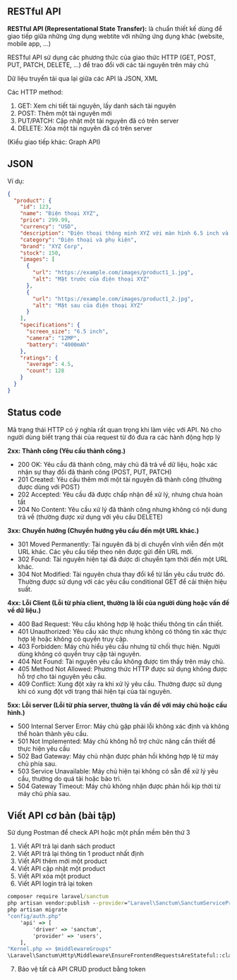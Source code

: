 ## RESTful API

**RESTful API (Representational State Transfer):** là chuẩn thiết kế dùng để giao tiếp giữa những ứng dụng webtite với những ứng dụng khác (website, mobile app, ...)

RESTful API sử dụng các phương thức của giao thức HTTP (GET, POST, PUT, PATCH, DELETE, ...) để trao đổi với các tài nguyên trên máy chủ

Dữ liệu truyền tải qua lại giữa các API là JSON, XML

Các HTTP method:
1. GET: Xem chi tiết tài nguyên, lấy danh sách tài nguyên
2. POST: Thêm một tài nguyên mới
3. PUT/PATCH: Cập nhật một tài nguyên đã có trên server
4. DELETE: Xóa một tài nguyên đã có trên server

(Kiểu giao tiếp khác: Graph API)

## JSON
Ví dụ: 
```json
{
  "product": {
    "id": 123,
    "name": "Điện thoại XYZ",
    "price": 299.99,
    "currency": "USD",
    "description": "Điện thoại thông minh XYZ với màn hình 6.5 inch và camera 12MP.",
    "category": "Điện thoại và phụ kiện",
    "brand": "XYZ Corp",
    "stock": 150,
    "images": [
      {
        "url": "https://example.com/images/product1_1.jpg",
        "alt": "Mặt trước của điện thoại XYZ"
      },
      {
        "url": "https://example.com/images/product1_2.jpg",
        "alt": "Mặt sau của điện thoại XYZ"
      }
    ],
    "specifications": {
      "screen_size": "6.5 inch",
      "camera": "12MP",
      "battery": "4000mAh"
    },
    "ratings": {
      "average": 4.5,
      "count": 128
    }
  }
}
```


## Status code
Mã trạng thái HTTP có ý nghĩa rất quan trọng khi làm việc với API. Nó cho người dùng biết trạng thái của request từ đó đưa ra các hành động hợp lý

**2xx: Thành công (Yêu cầu thành công.)**
- 200 OK: Yêu cầu đã thành công, máy chủ đã trả về dữ liệu, hoặc xác nhận sự thay đổi đã thành công (POST, PUT, PATCH)
- 201 Created: Yêu cầu thêm mới một tài nguyên đã thành công (thường được dùng với POST)
- 202 Accepted: Yêu cầu đã được chấp nhận để xử lý, nhưng chưa hoàn tất
- 204 No Content: Yêu cầu xử lý đã thành công nhưng không có nội dung trả về (thường được xử dụng với yêu cầu DELETE)


**3xx: Chuyển hướng (Chuyển hướng yêu cầu đến một URL khác.)**
- 301 Moved Permanently: Tài nguyên đã bị di chuyển vĩnh viễn đến một URL khác. Các yêu cầu tiếp theo nên được gửi đến URL mới.
- 302 Found: Tài nguyên hiện tại đã được di chuyển tạm thời đến một URL khác.
- 304 Not Modified: Tài nguyên chưa thay đổi kể từ lần yêu cầu trước đó. Thường được sử dụng với các yêu cầu conditional GET để cải thiện hiệu suất.

**4xx: Lỗi Client (Lỗi từ phía client, thường là lỗi của người dùng hoặc vấn đề về dữ liệu.)**
- 400 Bad Request: Yêu cầu không hợp lệ hoặc thiếu thông tin cần thiết.
- 401 Unauthorized: Yêu cầu xác thực nhưng không có thông tin xác thực hợp lệ hoặc không có quyền truy cập.
- 403 Forbidden: Máy chủ hiểu yêu cầu nhưng từ chối thực hiện. Người dùng không có quyền truy cập tài nguyên.
- 404 Not Found: Tài nguyên yêu cầu không được tìm thấy trên máy chủ.
- 405 Method Not Allowed: Phương thức HTTP được sử dụng không được hỗ trợ cho tài nguyên yêu cầu.
- 409 Conflict: Xung đột xảy ra khi xử lý yêu cầu. Thường được sử dụng khi có xung đột với trạng thái hiện tại của tài nguyên.

**5xx: Lỗi server (Lỗi từ phía server, thường là vấn đề với máy chủ hoặc cấu hình.)**
- 500 Internal Server Error: Máy chủ gặp phải lỗi không xác định và không thể hoàn thành yêu cầu.
- 501 Not Implemented: Máy chủ không hỗ trợ chức năng cần thiết để thực hiện yêu cầu
- 502 Bad Gateway: Máy chủ nhận được phản hồi không hợp lệ từ máy chủ phía sau.
- 503 Service Unavailable: Máy chủ hiện tại không có sẵn để xử lý yêu cầu, thường do quá tải hoặc bảo trì.
- 504 Gateway Timeout: Máy chủ không nhận được phản hồi kịp thời từ máy chủ phía sau.

## Viết API cơ bản (bài tập)
Sử dụng Postman để check API hoặc một phần mềm bên thứ 3
1. Viết API trả lại danh sách product
2. Viết API trả lại thông tin 1 product nhất định
3. Viết API thêm mới một product
4. Viết API cập nhật một product
5. Viết API xóa một product
6. Viết API login trả lại token 
```cmd
composer require laravel/sanctum
php artisan vendor:publish --provider="Laravel\Sanctum\SanctumServiceProvider"
php artisan migrate
"config/auth.php" 
    'api' => [
        'driver' => 'sanctum',
        'provider' => 'users',
    ],
"Kernel.php => $middlewareGroups"
\Laravel\Sanctum\Http\Middleware\EnsureFrontendRequestsAreStateful::class
```

7. Bảo vệ tất cả API CRUD product bằng token 